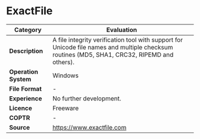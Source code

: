# ExactFile

| Category | Evaluation |
| --- | --- |
| **Description**  | A file integrity verification tool with support for Unicode file names and multiple checksum routines (MD5, SHA1, CRC32, RIPEMD and others). |
| **Operation System**  | Windows |
| **File Format** | - |
| **Experience** | No further development. |
| **Licence** | Freeware |
| **COPTR** | - |
| **Source** | https://www.exactfile.com |
